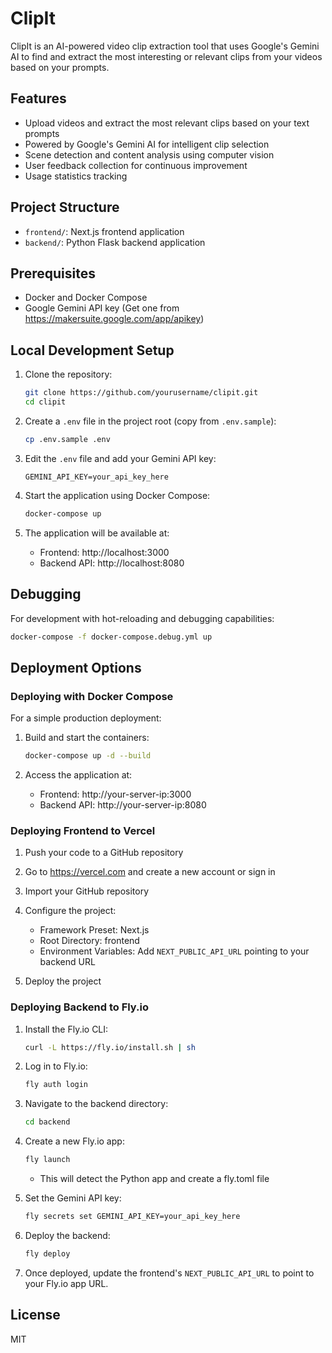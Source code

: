 # ClipIt

ClipIt is an AI-powered video clip extraction tool that uses Google's Gemini AI to find and extract the most interesting or relevant clips from your videos based on your prompts.

## Features

- Upload videos and extract the most relevant clips based on your text prompts
- Powered by Google's Gemini AI for intelligent clip selection
- Scene detection and content analysis using computer vision
- User feedback collection for continuous improvement
- Usage statistics tracking

## Project Structure

- `frontend/`: Next.js frontend application
- `backend/`: Python Flask backend application

## Prerequisites

- Docker and Docker Compose
- Google Gemini API key (Get one from https://makersuite.google.com/app/apikey)

## Local Development Setup

1. Clone the repository:
   ```bash
   git clone https://github.com/yourusername/clipit.git
   cd clipit
   ```

2. Create a `.env` file in the project root (copy from `.env.sample`):
   ```bash
   cp .env.sample .env
   ```

3. Edit the `.env` file and add your Gemini API key:
   ```
   GEMINI_API_KEY=your_api_key_here
   ```

4. Start the application using Docker Compose:
   ```bash
   docker-compose up
   ```

5. The application will be available at:
   - Frontend: http://localhost:3000
   - Backend API: http://localhost:8080

## Debugging

For development with hot-reloading and debugging capabilities:

```bash
docker-compose -f docker-compose.debug.yml up
```

## Deployment Options

### Deploying with Docker Compose

For a simple production deployment:

1. Build and start the containers:
   ```bash
   docker-compose up -d --build
   ```

2. Access the application at:
   - Frontend: http://your-server-ip:3000
   - Backend API: http://your-server-ip:8080

### Deploying Frontend to Vercel

1. Push your code to a GitHub repository

2. Go to https://vercel.com and create a new account or sign in

3. Import your GitHub repository

4. Configure the project:
   - Framework Preset: Next.js
   - Root Directory: frontend
   - Environment Variables: Add `NEXT_PUBLIC_API_URL` pointing to your backend URL

5. Deploy the project

### Deploying Backend to Fly.io

1. Install the Fly.io CLI:
   ```bash
   curl -L https://fly.io/install.sh | sh
   ```

2. Log in to Fly.io:
   ```bash
   fly auth login
   ```

3. Navigate to the backend directory:
   ```bash
   cd backend
   ```

4. Create a new Fly.io app:
   ```bash
   fly launch
   ```
   - This will detect the Python app and create a fly.toml file

5. Set the Gemini API key:
   ```bash
   fly secrets set GEMINI_API_KEY=your_api_key_here
   ```

6. Deploy the backend:
   ```bash
   fly deploy
   ```

7. Once deployed, update the frontend's `NEXT_PUBLIC_API_URL` to point to your Fly.io app URL.

## License

MIT